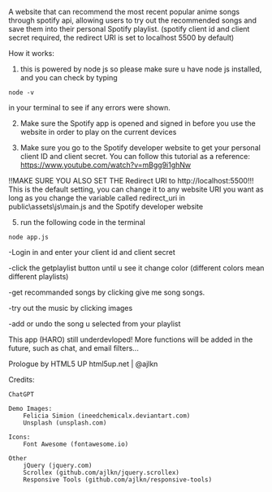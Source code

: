 A website that can recommend the most recent popular anime songs through spotify api, allowing users to try out the recommended songs and save them into their personal Spotify playlist. (spotify client id and client secret required, the redirect URI is set to localhost 5500 by default)

How it works:

1. this is powered by node js so please make sure u have node js installed, and you can check by typing

```
node -v
```

in your terminal to see if any errors were shown.

2. Make sure the Spotify app is opened and signed in before you use the website in order to play on the current devices

3. Make sure you go to the Spotify developer website to get your personal client ID and client secret. You can follow this tutorial as a reference:
https://www.youtube.com/watch?v=mBgg9i1ghNw

!!MAKE SURE YOU ALSO SET THE Redirect URI to http://localhost:5500!!!
This is the default setting, you can change it to any website URI you want as long as you change the variable called redirect_uri in public\assets\js\main.js and the Spotify developer website

5. run the following code in the terminal

```
node app.js
```

-Login in and enter your client id and client secret

-click the getplaylist button until u see it change color (different colors mean different playlists)

-get recommanded songs by clicking give me song songs.

-try out the music by clicking images

-add or undo the song u selected from your playlist

This app (HARO) still underdevloped! More functions will be added in the future, such as chat, and email filters...

Prologue by HTML5 UP
html5up.net | @ajlkn

Credits:

	ChatGPT
 
	Demo Images:
		Felicia Simion (ineedchemicalx.deviantart.com)
		Unsplash (unsplash.com)
  
	Icons:
		Font Awesome (fontawesome.io)
  
	Other
		jQuery (jquery.com)
		Scrollex (github.com/ajlkn/jquery.scrollex)
		Responsive Tools (github.com/ajlkn/responsive-tools)
